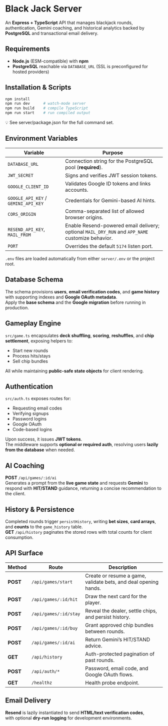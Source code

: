 # Black Jack Server

An **Express + TypeScript** API that manages blackjack rounds, authentication, Gemini coaching, and historical analytics backed by **PostgreSQL** and transactional email delivery.

## Requirements

-   **Node.js** (ESM-compatible) with **npm**
-   **PostgreSQL** reachable via `DATABASE_URL` (SSL is preconfigured for hosted providers)

## Installation & Scripts

```bash
npm install
npm run dev      # watch-mode server
npm run build    # compile TypeScript
npm run start    # run compiled output
```

💡 See server/package.json for the full command set.

## Environment Variables

| Variable                            | Purpose                                                                                          |
| ----------------------------------- | ------------------------------------------------------------------------------------------------ |
| `DATABASE_URL`                      | Connection string for the PostgreSQL pool (**required**).                                        |
| `JWT_SECRET`                        | Signs and verifies JWT session tokens.                                                           |
| `GOOGLE_CLIENT_ID`                  | Validates Google ID tokens and links accounts.                                                   |
| `GOOGLE_API_KEY` / `GEMINI_API_KEY` | Credentials for Gemini-based AI hints.                                                           |
| `CORS_ORIGIN`                       | Comma-separated list of allowed browser origins.                                                 |
| `RESEND_API_KEY`, `MAIL_FROM`       | Enable Resend-powered email delivery; optional `MAIL_DRY_RUN` and `APP_NAME` customize behavior. |
| `PORT`                              | Overrides the default `5174` listen port.                                                        |

`.env` files are loaded automatically from either `server/.env` or the project root.

## Database Schema

The schema provisions **users**, **email verification codes**, and **game history** with supporting indexes and **Google OAuth metadata**.  
Apply the **base schema** and the **Google migration** before running in production.

## Gameplay Engine

`src/game.ts` encapsulates **deck shuffling**, **scoring**, **reshuffles**, and **chip settlement**, exposing helpers to:

-   Start new rounds
-   Process hits/stays
-   Sell chip bundles

All while maintaining **public-safe state objects** for client rendering.

## Authentication

`src/auth.ts` exposes routes for:

-   Requesting email codes
-   Verifying signups
-   Password logins
-   Google OAuth
-   Code-based logins

Upon success, it issues **JWT tokens**.  
The middleware supports **optional or required auth**, resolving users **lazily from the database** when needed.

## AI Coaching

**POST** `/api/games/:id/ai`  
Generates a prompt from the **live game state** and requests **Gemini** to respond with **HIT/STAND** guidance, returning a concise recommendation to the client.

## History & Persistence

Completed rounds trigger `persistHistory`, writing **bet sizes**, **card arrays**, and **counts** to the `game_history` table.  
**GET** `/api/history` paginates the stored rows with total counts for client consumption.

## API Surface

| Method   | Route                 | Description                                                     |
| -------- | --------------------- | --------------------------------------------------------------- |
| **POST** | `/api/games/start`    | Create or resume a game, validate bets, and deal opening hands. |
| **POST** | `/api/games/:id/hit`  | Draw the next card for the player.                              |
| **POST** | `/api/games/:id/stay` | Reveal the dealer, settle chips, and persist history.           |
| **POST** | `/api/games/:id/buy`  | Grant approved chip bundles between rounds.                     |
| **POST** | `/api/games/:id/ai`   | Return Gemini’s HIT/STAND advice.                               |
| **GET**  | `/api/history`        | Auth-protected pagination of past rounds.                       |
| **POST** | `/api/auth/*`         | Password, email code, and Google OAuth flows.                   |
| **GET**  | `/healthz`            | Health probe endpoint.                                          |

## Email Delivery

**Resend** is lazily instantiated to send **HTML/text verification codes**,  
with optional **dry-run logging** for development environments.
